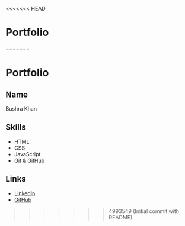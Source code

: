<<<<<<< HEAD
# Portfolio
=======
# Portfolio

## Name
Bushra Khan

## Skills
- HTML
- CSS
- JavaScript
- Git & GitHub

## Links
- [LinkedIn](https://linkedin.com/in/yourprofile)
- [GitHub](https://github.com/yourusername)

>>>>>>> 4993549 (Initial commit with README)
